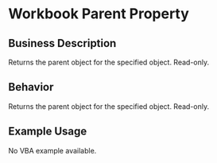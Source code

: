 # Workbook Parent Property

## Business Description
Returns the parent object for the specified object. Read-only.

## Behavior
Returns the parent object for the specified object. Read-only.

## Example Usage
No VBA example available.